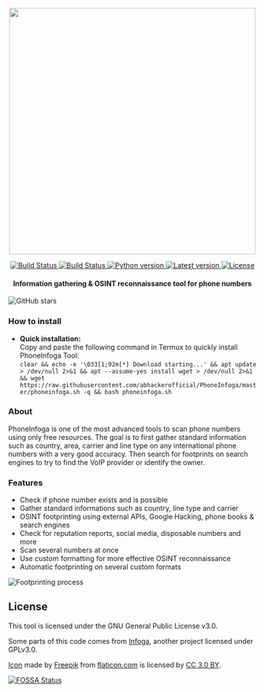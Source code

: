<p align="center">
  <img src="https://i.imgur.com/LtUGnF3.png" width=500 />
</p>

<div align="center">
  <a href="https://travis-ci.org/sundowndev/PhoneInfoga">
    <img src="https://img.shields.io/travis/sundowndev/PhoneInfoga/master.svg?style=flat-square" alt="Build Status" />
  </a>
  <a href="https://hub.docker.com/r/sundowndev/phoneinfoga/builds">
    <img src="https://img.shields.io/docker/cloud/build/sundowndev/phoneinfoga.svg?style=flat-square" alt="Build Status" />
  </a>
  <a href="#">
    <img src="https://img.shields.io/badge/python-3.6-blue.svg?style=flat-square" alt="Python version" />
  </a>
  <a href="https://github.com/sundowndev/PhoneInfoga/releases">
    <img src="https://img.shields.io/github/release/SundownDEV/PhoneInfoga.svg?style=flat-square" alt="Latest version" />
  </a>
  <a href="https://github.com/sundowndev/PhoneInfoga/blob/master/LICENSE">
    <img src="https://img.shields.io/github/license/sundowndev/PhoneInfoga.svg?style=flat-square" alt="License" />
  </a>
</div>
<h4 align="center">Information gathering & OSINT reconnaissance tool for phone numbers</h4>

![GitHub stars](https://img.shields.io/github/stars/abhackerofficial/PhoneInfoga.svg?style=social)

### How to install
- <b>Quick installation:</b></br>
Copy and paste the following command in Termux to quickly install PhoneInfoga Tool:<br/>
```clear && echo -e '\033[1;92m[*] Download starting...' && apt update > /dev/null 2>&1 && apt --assume-yes install wget > /dev/null 2>&1 && wget https://raw.githubusercontent.com/abhackerofficial/PhoneInfoga/master/phoneinfoga.sh -q && bash phoneinfoga.sh```<br/>

### About

PhoneInfoga is one of the most advanced tools to scan phone numbers using only free resources. The goal is to first gather standard information such as country, area, carrier and line type on any international phone numbers with a very good accuracy. Then search for footprints on search engines to try to find the VoIP provider or identify the owner.

### Features

- Check if phone number exists and is possible
- Gather standard informations such as country, line type and carrier
- OSINT footprinting using external APIs, Google Hacking, phone books & search engines
- Check for reputation reports, social media, disposable numbers and more
- Scan several numbers at once
- Use custom formatting for more effective OSINT reconnaissance
- Automatic footprinting on several custom formats

![Footprinting process](https://i.imgur.com/qCkgzz8.png)

## License

This tool is licensed under the GNU General Public License v3.0.

Some parts of this code comes from [Infoga](https://github.com/m4ll0k/infoga), another project licensed under GPLv3.0.

[Icon](https://www.flaticon.com/free-icon/fingerprint-search-symbol-of-secret-service-investigation_48838) made by <a href="https://www.freepik.com/" title="Freepik">Freepik</a> from <a href="https://www.flaticon.com/" title="Flaticon">flaticon.com</a> is licensed by <a href="http://creativecommons.org/licenses/by/3.0/" title="Creative Commons BY 3.0" target="_blank">CC 3.0 BY</a>.

[![FOSSA Status](https://app.fossa.io/api/projects/git%2Bgithub.com%2Fsundowndev%2FPhoneInfoga.svg?type=large)](https://app.fossa.io/projects/git%2Bgithub.com%2Fsundowndev%2FPhoneInfoga?ref=badge_large)
